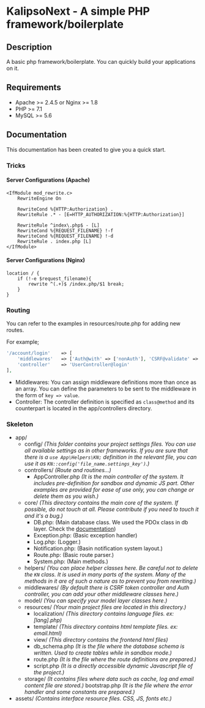 # KalipsoNext - A simple PHP framework/boilerplate

## Description
A basic php framework/boilerplate. You can quickly build your applications on it.

## Requirements
- Apache >= 2.4.5 or Nginx >= 1.8
- PHP >= 7.1
- MySQL >= 5.6

## Documentation
This documentation has been created to give you a quick start.

### Tricks

#### Server Configurations (Apache)
```htaccess
<IfModule mod_rewrite.c>
    RewriteEngine On

    RewriteCond %{HTTP:Authorization} .
    RewriteRule .* - [E=HTTP_AUTHORIZATION:%{HTTP:Authorization}]

    RewriteRule ^index\.php$ - [L]
    RewriteCond %{REQUEST_FILENAME} !-f
    RewriteCond %{REQUEST_FILENAME} !-d
    RewriteRule . index.php [L]
</IfModule>
```

#### Server Configurations (Nginx)
```nginx_conf
location / {
	if (!-e $request_filename){
		rewrite ^(.+)$ /index.php/$1 break;
	}
}
```

### Routing
You can refer to the examples in resources/route.php for adding new routes.

For example;
```php
'/account/login'    => [
    'middlewares'   => ['Auth@with' => ['nonAuth'], 'CSRF@validate' => ['POST']],
    'controller'    => 'UserController@login'
],
```

- Middlewares: You can assign middleware definitions more than once as an array. You can define the parameters to be sent to the middleware in the form of `key => value`.
- Controller: The controller definition is specified as `class@method` and its counterpart is located in the app/controllers directory.

### Skeleton

- app/
    - config/ _(This folder contains your project settings files. You can use all available settings as in other frameworks. If you are sure that there is a `use App\Helpers\KN;` definition in the relevant file, you can use it as `KN::config('file_name.settings_key')`.)_
    - controllers/ _(Route and routines...)_
        - AppController.php _(It is the main controller of the system. It includes pre-definition for sandbox and dynamic JS part. Other examples are provided for ease of use only, you can change or delete them as you wish.)_
    - core/ _(This directory contains the main core of the system. If possible, do not touch at all. Please contribute if you need to touch it and it's a bug.)_
        - DB.php: (Main database class. We used the PDOx class in db layer. Check the [documentation](https://github.com/izniburak/pdox/blob/master/DOCS.md "PDOx Documentation"))
        - Exception.php: (Basic exception handler)
        - Log.php: (Logger.)
        - Notification.php: (Basin notification system layout.)
        - Route.php: (Basic route parser.)
        - System.php: (Main methods.)
    - helpers/ _(You can place helper classes here. Be careful not to delete the `KN` class. It is used in many parts of the system. Many of the methods in it are of such a nature as to prevent you from rewriting.)_
    - middlewares/ _(By default there is CSRF token controller and Auth controller, you can add your other middleware classes here.)_
    - model/ _(You can specify your model layer classes here.)_
    - resources/ _(Your main project files are located in this directory.)_
        - localization/ _(This directory contains language files. ex: [lang].php)_
        - template/ _(This directory contains html template files. ex: email.html)_
        - view/ _(This directory contains the frontend html files)_
        - db_schema.php _(It is the file where the database schema is written. Used to create tables while in sandbox mode.)_
        - route.php _(It is the file where the route definitions are prepared.)_
        - script.php _(It is a directly accessible dynamic Javascript file of the project.)_
    - storage/ _(It contains files where data such as cache, log and email content file are stored.)_
    bootstrap.php _(It is the file where the error handler and some constants are prepared.)_
- assets/ _(Contains interface resource files. CSS, JS, fonts etc.)_